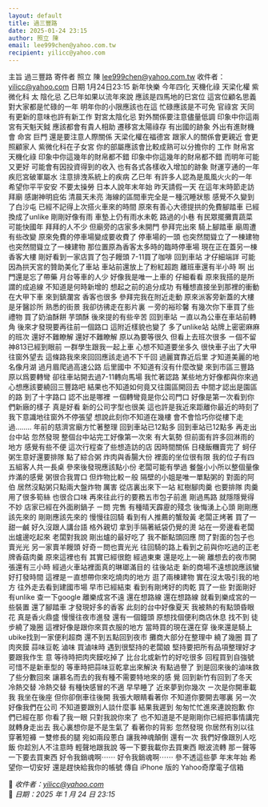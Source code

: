 ```yaml
---
layout: default
title: 過三豐路
date: 2025-01-24 23:15
author: 照立 陳
email: lee999chen@yahoo.com.tw
recipient: yilicc@yahoo.com
---
```


主旨 過三豐路
寄件者 照立 陳 <lee999chen@yahoo.com.tw>
收件者： <yilicc@yahoo.com>
⽇期 1⽉24⽇23:15
新年快樂
今年四化 天機化祿 天梁化權 紫微化科 太
陰化忌
⼄⺒年如果以流年來說
應該是四⾺地的⺒宮位
這宮位顧名思義
對⼤家都是忙碌的⼀年
明年你的⼩限應該也在這
忙碌應該是不可免
官祿宮 天同
有更新的意味也許有新⼯作
對宮太陰化忌
對外關係要注意儘量低調
印象中你這兩宮有天魁天鉞
應該都會有貴⼈相助
遷移宮太陽祿存
有出國的跡象
外出有進財機會
命宮 巨⾨
還是要注意⼈際關係
天梁化權在福德宮
跟家⼈的關係會更親近
會更照顧家⼈
紫微化科在⼦女宮
你的部屬應該會比較成熟可以分擔你的
⼯作
財帛宮 天機化祿
印象中你這幾年的財帛都不錯
印象中你這幾年的財帛都不錯
⽽明年可能⼜更好
可能會有因投資得到的收入
也有各式各樣收入增加的跡象
財運亨通的⼀年
疾厄宮破軍屬⽔
注意排洩系統上的疾病
⼄⺒年
有許多⼈認為是風風火火的⼀年
希望你平平安安
不要太操勞
⽇本⼈說年末年始
昨天請假⼀天
在這年末時節走訪拜廟
感謝神明庇佑
清晨天未亮
海線的區間⾞完全是ㄧ種沉睡狀態
感覺不久變到了⽩沙屯
已經不記得上次搭火⾞來的時間
原來有善⼼⼤德提拱的免費腳踏⾞
已經換成了unlike
剛剛好像有雨
⾞墊上仍有雨⽔未乾
路過的⼩巷
有⺠眾擺攤賣蔬菜
可能快國年
拜拜的⼈不少
但廟旁的店家多未開⾨
參拜完出來
騎上腳踏⾞
廟周遭有些改變
原來免費的停⾞場變成要收費了
停⾞場的⼀頭
也突然間聳立了⼀棟建物
也突然間聳立了⼀棟建物
那位置原為香客太多時的臨時停⾞場
現在正在蓋另⼀棟香客⼤樓
剛好看到⼀家店買了包⼦饅頭
7-11買了咖啡
回到⾞站
才仔細端詳
可能因為拱天宮的贊助美化了⾞站
⾞站前還放上了粉紅超跑
離班⾞還有半⼩時
啊 出⾨還是忘了帶藥
⽉台等⾞的⼈少
好像我是唯⼀上⾞的
仔細看看
原來我搭的是所謂的成追線
不知道是何時新增的
想起之前的追分成功
有種想直接坐到那裡的衝動
在⼤甲下⾞
來到鎮瀾宮 香客也很多
參拜完我在附近走動
原來派客旁新蓋的⼤樓是牙醫診所
熟悉的街景
我卻彷彿走在影片裏
ㄧ旁的裕珍馨
有幾次你下⾞買了些禮物
買了奶油酥餅 芋頭酥
後來提的有些辛苦
回到⾞站
ㄧ直以為公⾞在⾞站前轉⾓
後來才發現要再往前⼀個路⼝
這附近樣貌也變了
多了unlike站
站牌上密密⿇⿇的班次
還好不難瞭解
還好不難瞭解
原以為要等很久
但看上去班次很多
ㄧ個不留神813已經到眼前
⼀群學⽣跟我⼀起上⾞
⼼想不知道要坐多久
很快⾞⼦出了⼤甲
往窗外望去
這條路我來來回回應該走過不下千回
過麗寶靠近后⾥
才知道美麗的地名像⽉湖
過⽉眉爬過⾼速公路
后⾥國中 不知道有沒有什麼改變
來到市區三豐路
原以爲要轉彎
卻往⾞站開去過7-11轉向⾺場
我忙著認路
某些地⽅好像都與你來過
⼼想應該要繞回三豐路吧
結果也不知道如何竟⼜往園區開回去
中間才認出是園區的路
到了⼗字路⼝
認不出是哪裡
ㄧ個轉彎竟是你公司⾨⼝
好像是第⼀次看到你們新廠的樣⼦
真是好看
新的公司字型也很美
這也許是我近來距離你最近的時刻了
我下意識地往窗外不停張望
想說此刻你不知道在幾樓
會不會恰巧你從樓下走過……..
年前的慈濟宮廟⽅忙著整理
回到⾞站已12點多
回到⾞站已12點多
再走出台中站
忽然發現
整個台中站完⼯好像第⼀次來
有⼤氣勢
但前⾯有許多回淋雨的地⽅
感覺有些不便
這次⾏程查了些想造訪的店
因時間關係
⽇棧飯糰賣完了
蚵仔粥⽣意好還要排隊
點了綜合粥
炸⾁與香腸⼤份
裡⾯的坐位很有限
我的位⼦有四五組客⼈共⼀長桌
參來後發現應該點⼩份
老闆可能有學過
餐盤⼩⼩所以整個量像炸滿的感覺
粥很合我胃⼝
但炸物比較ㄧ般
隔壁的⼩姐是唯⼀單點粥的
對⾯的阿伯
居然沒點粥只點兩⼤盤炸物 厲害
從店裏出來下⼀站
紅樹腳⾁羹
也要排隊
⾁羹⽤了很多筍絲
也很合⼝味
再來往此⾏的要務五市包⼦前進
剛過⾺路
就隱隱覺得不妙
店家已經在外⾯刷鍋⼦
ㄧ問 完售 有種晴天霹靂的殘念
後悔湧上⼼頭
剛剛應該先來的
剛剛應該先來的
慢慢往回騎
看到有⼈推薦的蟹殼黃
老闆正烤著
買了⼀甜⼀鹹
好久沒跟⼈講台語
格外親切
拿到⼿隔著紙袋仍覺的燙
站在⼀旁邊看老闆出爐邊吃起來
老闆對我說
剛出爐的最好吃了
我不斷點頭回應
問了對⾯的包⼦也賣光光
另⼀家賣⽺饅頭
好奇ㄧ問也賣光光
往回騎的路上看到之前與你吃過的正老
牌香菇⾁羹
原來這裡也有
其實已經很飽
經過東東
還是吃上⼀碗
離想去的夜市開張還有三⼩時
經過火⾞站裡⾯真的琳瑯滿⽬的
往後站走
新的商場不遠想說應該蠻好打發時間
這裡是ㄧ直想帶你來吃燒⾁的地⽅
逛了兩棟建物
實在沒太吸引我的地⽅
往外走去看到建國市場
早市已經結束
看到有剛烤好的⾁乾
買了⼀些
對⾯剛好有unlike 查⼀下google
離樂成宮不遠
還在想路線
還在想路線
就看到樂成宮的⼀些裝置
還了腳踏⾞
才發現好多的香客
此刻的台中好像夏天
我被熱的有點頭昏眼花
真是香火鼎盛
慢慢往夜市進發
還有⼀個鐘頭
原想找個便利商店休息 找不到
徒步繞了幾圈
這裡好像是跟你來買衣服的地⽅
當時買的現在還在穿
後來還是騎上ubike找到⼀家便利超商
還不到五點回到夜市
攤商⼤部分在整理中
繞了幾圈
買了⾁夾饃 蒜味⾖乾 滷味
買滷味時
遇到很堅持的老闆娘
堅持要把所有品項整理好才要跟我作⽣
意
等待時把⾁夾饃吃掉了
比台北或新⽵的好吃很多
回程買到⾃強號
可惜不是新⾞型的
等⾞時把蒜味⾖乾拿出來解決
有點過譽了
到是回來後的滷味救了些分數回來
讓慕名⽽去的我有種不需要特地來的感
覺
回到新⽵有回到了冬天
冷熱交替
冷熱交替
有種快感冒的不適
早早睡了
近來夢到你幾次
ㄧ次是你開⾞載我
我坐在後座
但你卻倒⾞往後開
我張⼤眼睛看著你
不知道你要開去哪裏
另⼀次
好像我們在公司
不知道要跟別⼈談什麼事
結果我遲到
匆匆忙忙進來連說抱歉
你們已經在那
你看了我⼀眼
只對我說你來了
也不知道是不是剛剛你已經把事情講完
就轉⾝走出去
我⼼裏想你是不是⽣氣了
看著你的背影
忽然發現
你居然有別以往
穿著短褲
ㄧ雙修長的腿
宛如兩段蔥⽩
讓我神魂顛倒
還有⼀次
我們好像跟別⼈吃飯
你趁別⼈不注意時
輕聲地跟我說
等⼀下要我載你去買東⻄
眼波流轉
那ㄧ聲等⼀下要去買東⻄
好令我銷魂啊⋯⋯
好令我銷魂啊⋯⋯
參不透這些夢
年末年始
希望你⼀切安好
還是趕快給我你的帳號
傳⾃ iPhone 版的 Yahoo奇摩電⼦信箱

📩 *收件者：yilicc@yahoo.com*  
📅 *日期：2025 年 1 月 24 日 23:15*  
